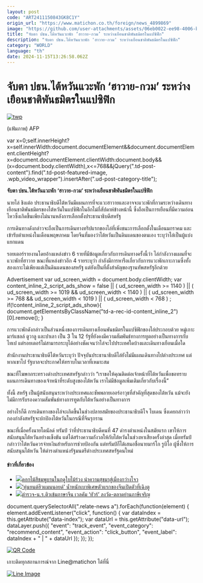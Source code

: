 ```yaml
---
layout: post
code: "ART2411150843GK8C1Y"
origin_url: "https://www.matichon.co.th/foreign/news_4899869"
image: "https://github.com/user-attachments/assets/06eb0022-ee98-4006-b23a-3d094fd54574"
title: "จับตา ปธน.ไต้หวันแวะพัก ‘ฮาวาย-กวม’ ระหว่างเยือนชาติพันธมิตรในแปซิฟิก"
description: "จับตา ปธน.ไต้หวันแวะพัก 'ฮาวาย-กวม' ระหว่างเยือนชาติพันธมิตรในแปซิฟิก"
category: "WORLD"
language: "th"
date: 2024-11-15T13:26:58.062Z
---
```


# จับตา ปธน.ไต้หวันแวะพัก ‘ฮาวาย-กวม’ ระหว่างเยือนชาติพันธมิตรในแปซิฟิก

[![](https://www.matichon.co.th/wp-content/uploads/2024/11/twp.jpg "twp")](https://www.matichon.co.th/wp-content/uploads/2024/11/twp.jpg)

(แฟ้มภาพ) AFP

var x=0;self.innerHeight?x=self.innerWidth:document.documentElement&&document.documentElement.clientHeight?x=document.documentElement.clientWidth:document.body&&(x=document.body.clientWidth),x<=768&&jQuery(".td-post-content").find(".td-post-featured-image, .wpb\_video\_wrapper").insertAfter(".ud-post-category-title");

**จับตา ปธน.ไต้หวันแวะพัก ‘ฮาวาย-กวม’ ระหว่างเยือนชาติพันธมิตรในแปซิฟิก**

นายไล่ ชิงเต๋อ ประธานาธิบดีไต้หวันมีแผนการที่จะแวะฮาวายและอาจจะแวะพักที่กวมระหว่างเดินทางเยือนชาติพันธมิตรของไต้หวันในแปซิฟิกในอีกไม่กี่สัปดาห์ข้างหน้านี้ ซึ่งถือเป็นการเยือนที่มีความอ่อนไหวซึ่งเกิดขึ้นเพียงไม่นานหลังการเลือกตั้งประธานาธิบดีสหรัฐ

การเดินทางดังกล่าวจะถือเป็นการเดินทางทริปแรกของไล่ที่เพิ่งชนะการเลือกตั้งในเดือนมกราคม และเข้ารับตำแหน่งในเดือนพฤษภาคม โดยจีนที่มองว่าไต้หวันเป็นดินแดนของตนเอง ระบุว่าไล่เป็นผู้แบ่งแยกแดน

รอยเตอร์รายงานโดยอ้างแหล่งข่าว 6 รายที่มีข้อมูลเกี่ยวกับการเดินทางครั้งนี้ว่า ไล่กำลังวางแผนที่จะแวะพักที่ฮาวาย ขณะที่แหล่งข่าวอีก 4 รายระบุว่า กำลังมีการหารือเกี่ยวกับการแวะพักเกาะกวมซึ่งทั้งสองเกาะไม่เพียงแต่เป็นดินแดนของสหรัฐ แต่ยังเป็นที่ตั้งสำคัญของฐานทัพสหรัฐอีกด้วย

Advertisement var ud\_screen\_width = document.body.clientWidth; var content\_inline\_2\_script\_ads\_show = false || ( ud\_screen\_width >= 1140 ) || ( ud\_screen\_width >= 1019 && ud\_screen\_width < 1140 ) || ( ud\_screen\_width >= 768 && ud\_screen\_width < 1019 ) || ( ud\_screen\_width < 768 ) ; if(!content\_inline\_2\_script\_ads\_show){ document.getElementsByClassName("td-a-rec-id-content\_inline\_2")\[0\].remove(); }

การแวะพักดังกล่าวเป็นส่วนหนึ่งของการเดินทางเยือนพันธมิตรในแปซิฟิกของไล่ประกอบด้วย หมู่เกาะมาร์แชลล์ ตูวาลู และปาเลา เป็น 3 ใน 12 รัฐที่ยังคงมีความสัมพันธ์ทางการทูตอย่างเป็นทางการกับไทเป แต่รอยเตอร์ไม่สามารถระบุได้อย่างชัดเจนว่าไล่จะไปประเทศใดบ้างและเดินทางเยือนเมื่อใด

สำนักงานประธานาธิบดีไต้หวันระบุว่า ปัจจุบันประธานาธิบดีไล่ยังไม่มีแผนเดินทางไปต่างประเทศ แต่หากเขาไป รัฐบาลจะประกาศให้ทราบในเวลาที่เหมาะสม

ขณะที่โฆษกกระทรวงต่างประเทศสหรัฐกล่าวว่า “เราขอให้คุณติดต่อเจ้าหน้าที่ไต้หวันเพื่อขอทราบแผนการเดินทางของเจ้าหน้าที่ระดับสูงของไต้หวัน เราไม่มีข้อมูลเพิ่มเติมเกี่ยวกับเรื่องนี้”

ทั้งนี้ สหรัฐ เป็นผู้สนับสนุนระหว่างประเทศและซัพพลายเออร์อาวุธที่สำคัญที่สุดของไต้หวัน แม้จะยังไม่มีการรับรองความสัมพันธ์ทางการทูตกับไต้หวันอย่างเป็นทางการ

อย่างไรก็ดี การเดินทางของไล่จะเกิดขึ้นในช่วงปลายสมัยของประธานาธิบดีโจ ไบเดน ซึ่งเคยกล่าวว่ากองกำลังสหรัฐจะปกป้องไต้หวันในกรณีที่จีนรุกราน

ขณะที่เมื่อครั้งนายโดนัลด์ ทรัมป์ ว่าที่ประธานาธิบดีคนที่ 47 ดำรงตำแหน่งในสมัยแรก เขาให้การสนับสนุนไต้หวันอย่างแข็งขัน แต่ได้สร้างความกังวลให้กับไต้หวันในช่วงหาเสียงครั้งล่าสุด เมื่อทรัมป์กล่าวว่าไต้หวันควรจ่ายเงินสำหรับการช่วยป้องกัน แต่ทรัมป์ก็ได้เสนอชื่อนายมาร์โก รูบิโอ ผู้ซึ่งให้การสนับสนุนไต้หวัน ให้ดำรงตำแหน่งรัฐมนตรีต่างประเทศสหรัฐคนใหม่

#### ข่าวที่เกี่ยวข้อง

*   [![](https://www.matichon.co.th/wp-content/uploads/2024/11/image1-3.png)ดอกไม้สีชมพูบานในฤดูใบไม้ร่วง นำความสุขมาสู่เมืองกว่างโจว](https://www.matichon.co.th/advertorial/news_4898644)
*   [![](https://www.matichon.co.th/wp-content/uploads/2024/11/image1-2.png)‘หุ่นยนต์ฮิวแมนนอยด์’ น้ำหนักเบาพิเศษตัวแรกของจีนเปิดตัวที่เฉิงตู](https://www.matichon.co.th/advertorial/news_4898632)
*   [![](https://www.matichon.co.th/wp-content/uploads/2024/11/56-1.jpg)ตำรวจ-น.ร.ติวเข้มภาษาจีน เวลคัม ‘ทัวร์’ ลงวัด-ตลาดย่านภาษีเจริญ](https://www.matichon.co.th/local/news_4890678)

document.querySelectorAll(".relate-news a").forEach(function(element) { element.addEventListener("click", function() { var dataIndex = this.getAttribute("data-index"); var dataUrl = this.getAttribute("data-url"); dataLayer.push({ "event": "track\_event", "event\_category": "recommend\_content", "event\_action": "click\_button", "event\_label": dataIndex + " | " + dataUrl }); }); });

[![QR Code](https://www.matichon.co.th/wp-content/uploads/2023/07/wob1371z.jpg)](https://lin.ee/ht0nDxX)

เกาะติดทุกสถานการณ์จาก Line@matichon ได้ที่นี่

[![Line Image](https://www.matichon.co.th/wp-content/uploads/2023/07/th.png)](https://lin.ee/ht0nDxX)